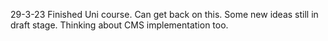 29-3-23
Finished Uni course. Can get back on this. Some new ideas still in draft stage.
Thinking about CMS implementation too.
 

